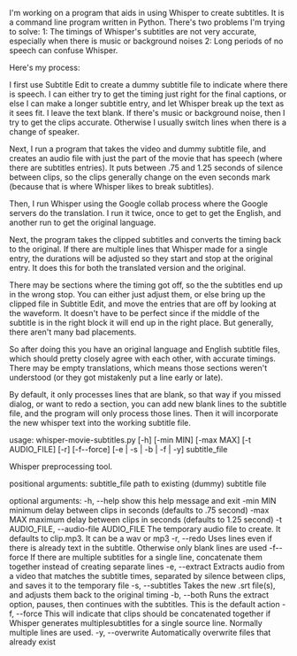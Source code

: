 I'm working on a program that aids in using Whisper to create subtitles. It is a command line program written in
Python. There's two problems I'm trying to solve:
1:  The timings of Whisper's subtitles are not very accurate, especially when there is music or background noises
2:  Long periods of no speech can confuse Whisper.

Here's my process:

I first use Subtitle Edit to create a dummy subtitle file to indicate where there is speech. I can either
try to get the timing just right for the final captions, or else I can make a longer subtitle entry, and let Whisper
break up the text as it sees fit. I leave the text blank.  If there's music or background noise, then I try to get
the clips accurate. Otherwise I usually switch lines when there is a change of speaker.

Next, I run a program that takes the video and dummy subtitle file, and creates an audio file with just the part of
the movie that has speech (where there are subtitles entries). It puts between .75 and 1.25 seconds of silence between
clips, so the clips generally change on the even seconds mark (because that is where Whisper likes to break subtitles).

Then, I run Whisper using the Google collab process where the Google servers do the translation.  I run it twice,
once to get to get the English, and another run to get the original language.

Next, the program takes the clipped subtitles and converts the timing back to the original. If there
are multiple lines that Whisper made for a single entry, the durations will be adjusted so they start and stop at
the original entry.  It does this for both the translated version and the original.

There may be sections where the timing got off, so the the subtitles end up in the wrong stop. You can
either just adjust them, or else bring up the clipped file in Subtitle Edit, and move the entries that are off by
looking at the waveform. It doesn't have to be perfect since if the middle of the subtitle is in the right block it will
end up in the right place.  But generally, there aren't many bad placements.

So after doing this you have an original language and English subtitle files, which should pretty closely agree with
each other, with accurate timings.  There may be empty translations, which means those sections weren't
understood (or they got mistakenly put a line early or late).

By default, it only processes lines that are blank, so that way if you missed dialog, or want to redo a section,
you can add new blank lines to the subtitle file, and the program will only process those lines.  Then it will
incorporate the new whisper text into the working subtitle file.


usage: whisper-movie-subtitles.py [-h] [-min MIN] [-max MAX] [-t AUDIO_FILE]
                                  [-r] [-f--force] [-e | -s | -b | -f | -y]
                                  subtitle_file

Whisper preprocessing tool.

positional arguments:
  subtitle_file         path to existing (dummy) subtitle file

optional arguments:
  -h, --help            show this help message and exit
  -min MIN              minimum delay between clips in seconds (defaults to
                        .75 second)
  -max MAX              maximum delay between clips in seconds (defaults to
                        1.25 second)
  -t AUDIO_FILE, --audio-file AUDIO_FILE
                        The temporary audio file to create. It defaults to
                        clip.mp3. It can be a wav or mp3
  -r, --redo            Uses lines even if there is already text in the
                        subtitle. Otherwise only blank lines are used
  -f--force             If there are multiple subtitles for a single line,
                        concatenate them together instead of creating separate
                        lines
  -e, --extract         Extracts audio from a video that matches the subtitle
                        times, separated by silence between clips, and saves
                        it to the temporary file
  -s, --subtitles       Takes the new .srt file(s), and adjusts them back to
                        the original timing
  -b, --both            Runs the extract option, pauses, then continues with
                        the subtitles. This is the default action
  -f, --force           This will indicate that clips should be concatenated
                        together if Whisper generates multiplesubtitles for a
                        single source line. Normally multiple lines are used.
  -y, --overwrite       Automatically overwrite files that already exist
